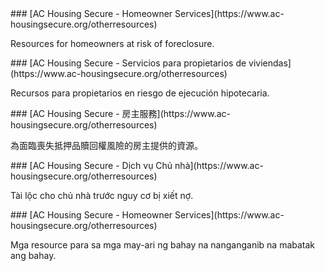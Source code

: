 <RenderIf language="en">
### [AC Housing Secure - Homeowner Services](https://www.ac-housingsecure.org/otherresources)

Resources for homeowners at risk of foreclosure.

</RenderIf>
<RenderIf language="es">
### [AC Housing Secure - Servicios para propietarios de viviendas](https://www.ac-housingsecure.org/otherresources)

Recursos para propietarios en riesgo de ejecución hipotecaria.

</RenderIf>
<RenderIf language="zh">
### [AC Housing Secure - 房主服務](https://www.ac-housingsecure.org/otherresources)

為面臨喪失抵押品贖回權風險的房主提供的資源。

</RenderIf>
<RenderIf language="vi">
### [AC Housing Secure - Dịch vụ Chủ nhà](https://www.ac-housingsecure.org/otherresources)

Tài lộc cho chủ nhà trước nguy cơ bị xiết nợ.

</RenderIf>
<RenderIf language="tl">
### [AC Housing Secure - Homeowner Services](https://www.ac-housingsecure.org/otherresources)

Mga resource para sa mga may-ari ng bahay na nanganganib na mabatak ang bahay.

</RenderIf>
